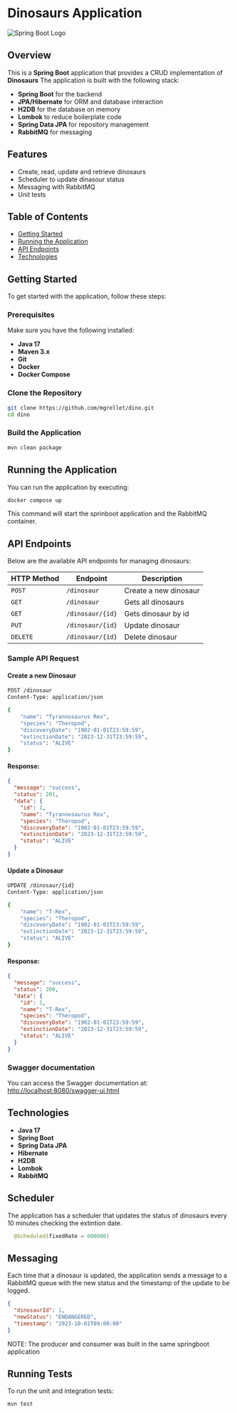 
# Dinosaurs Application

![Spring Boot Logo](https://img.shields.io/badge/SpringBoot-Dinosaurs-6DB33F?style=for-the-badge&logo=springboot)

## Overview
This is a **Spring Boot** application that provides a CRUD implementation of **Dinosaurs**
The application is built with the following stack:

- **Spring Boot** for the backend
- **JPA/Hibernate** for ORM and database interaction
- **H2DB** for the database on memory
- **Lombok** to reduce boilerplate code
- **Spring Data JPA** for repository management
- **RabbitMQ** for messaging

## Features
- Create, read, update and retrieve dinosaurs
- Scheduler to update dinasour status
- Messaging with RabbitMQ
- Unit tests

## Table of Contents
- [Getting Started](#getting-started)
- [Running the Application](#running-the-application)
- [API Endpoints](#api-endpoints)
- [Technologies](#technologies)

## Getting Started

To get started with the application, follow these steps:

### Prerequisites
Make sure you have the following installed:
- **Java 17**
- **Maven 3.x**
- **Git**
- **Docker**
- **Docker Compose**

### Clone the Repository

```bash
git clone https://github.com/mgrellet/dino.git
cd dino
```

### Build the Application

```bash
mvn clean package
```

## Running the Application

You can run the application by executing:

```bash
docker compose up
```
This command will start the sprinboot application and the RabbitMQ container.

## API Endpoints

Below are the available API endpoints for managing dinosaurs:

| HTTP Method | Endpoint            | Description           |
|-------------|---------------------|-----------------------|
| `POST`      | `/dinosaur`         | Create a new dinosaur |
| `GET`       | `/dinosaur`         | Gets all dinosaurs    |
| `GET`       | `/dinosaur/{id}`    | Gets dinosaur by id   |
| `PUT`       | `/dinosaur/{id}`    | Update dinosaur       |
| `DELETE`    | `/dinosaur/{id}`    | Delete dinosaur       |

### Sample API Request

#### Create a new Dinosaur
```bash
POST /dinosaur
Content-Type: application/json

{
    "name": "Tyrannosaurus Rex",
    "species": "Theropod",
    "discoveryDate": "1902-01-01T23:59:59",
    "extinctionDate": "2023-12-31T23:59:59",
    "status": "ALIVE"
}
```

#### Response:
```json
{
  "message": "success",
  "status": 201,
  "data": {
    "id": 1,
    "name": "Tyrannosaurus Rex",
    "species": "Theropod",
    "discoveryDate": "1902-01-01T23:59:59",
    "extinctionDate": "2023-12-31T23:59:59",
    "status": "ALIVE"
  }
}
```

#### Update a Dinosaur
```bash
UPDATE /dinosaur/{id}
Content-Type: application/json

{
    "name": "T-Rex",
    "species": "Theropod",
    "discoveryDate": "1902-01-01T23:59:59",
    "extinctionDate": "2023-12-31T23:59:59",
    "status": "ALIVE"
}
```

#### Response:
```json
{
  "message": "success",
  "status": 200,
  "data": {
    "id": 1,
    "name": "T-Rex",
    "species": "Theropod",
    "discoveryDate": "1902-01-01T23:59:59",
    "extinctionDate": "2023-12-31T23:59:59",
    "status": "ALIVE"
  }
}
```

### Swagger documentation

You can access the Swagger documentation at: [http://localhost:8080/swagger-ui.html](http://localhost:8080/swagger-ui.html)

## Technologies
- **Java 17**
- **Spring Boot**
- **Spring Data JPA**
- **Hibernate**
- **H2DB**
- **Lombok**
- **RabbitMQ**

## Scheduler

The application has a scheduler that updates the status of dinosaurs every 10 minutes
checking the extintion date.

```java
  @Scheduled(fixedRate = 600000)
```

## Messaging
Each time that a dinosaur is updated, the application sends a message to a RabbitMQ queue
with the new status and the timestamp of the update to be logged.

```json
{
  "dinosaurId": 1,
  "newStatus": "ENDANGERED",
  "timestamp": "2023-10-01T09:00:00"
}
```

NOTE: The producer and consumer was built in the same springboot application

## Running Tests

To run the unit and integration tests:

```bash
mvn test
```